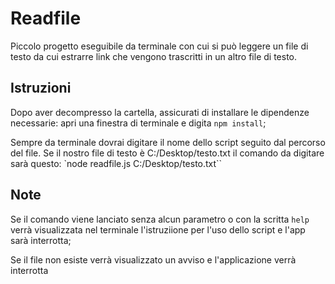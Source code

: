 # Readfile

Piccolo progetto eseguibile da terminale con cui si può leggere un file di testo da cui estrarre link che vengono trascritti in un altro file di testo. 

## Istruzioni

Dopo aver decompresso la cartella, assicurati di installare le dipendenze necessarie: apri una finestra di terminale e digita
`npm install`;

Sempre da terminale dovrai digitare il nome dello script seguito dal percorso del file. Se il nostro file di testo è C:/Desktop/testo.txt il comando da digitare sarà questo:
`node readfile.js C:/Desktop/testo.txt``

## Note
Se il comando viene lanciato senza alcun parametro o con la scritta `help` verrà visualizzata nel terminale l'istruziione per l'uso dello script e l'app sarà interrotta;

Se il file non esiste verrà visualizzato un avviso e l'applicazione verrà interrotta
